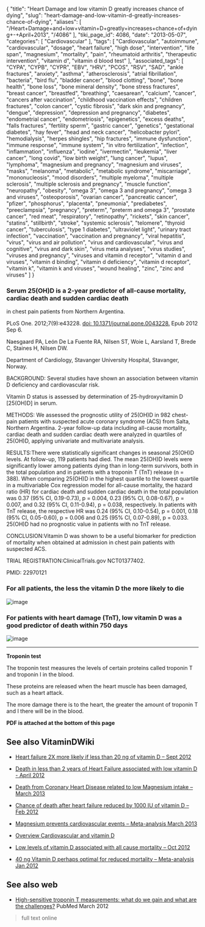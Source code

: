 {
    "title": "Heart Damage and low vitamin D greatly increases chance of dying",
    "slug": "heart-damage-and-low-vitamin-d-greatly-increases-chance-of-dying",
    "aliases": [
        "/Heart+Damage+and+low+vitamin+D+greatly+increases+chance+of+dying+-+April+2013",
        "/4086"
    ],
    "tiki_page_id": 4086,
    "date": "2013-05-07",
    "categories": [
        "Cardiovascular"
    ],
    "tags": [
        "Cardiovascular",
        "autoimmune",
        "cardiovascular",
        "dosage",
        "heart failure",
        "high dose",
        "intervention",
        "life span",
        "magnesium",
        "mortality",
        "pain",
        "rheumatoid arthritis",
        "therapeutic intervention",
        "vitamin d",
        "vitamin d blood test"
    ],
    "associated_tags": [
        "CYPA",
        "CYPB",
        "CYPR",
        "EBV",
        "HRV",
        "PCOS",
        "RSV",
        "SAD",
        "ankle fractures",
        "anxiety",
        "asthma",
        "atherosclerosis",
        "atrial fibrillation",
        "bacteria",
        "bird flu",
        "bladder cancer",
        "blood clotting",
        "bone",
        "bone health",
        "bone loss",
        "bone mineral density",
        "bone stress fractures",
        "breast cancer",
        "breastfed",
        "breathing",
        "caesarean",
        "calcium",
        "cancer",
        "cancers after vaccination",
        "childhood vaccination effects",
        "children fractures",
        "colon cancer",
        "cystic fibrosis",
        "dark skin and pregnancy",
        "dengue",
        "depression",
        "depression and pregnancy",
        "diabetes",
        "endometrial cancer",
        "endometriosis",
        "epigenetics",
        "excess deaths",
        "falls fractures",
        "fertility sperm",
        "gastric cancer",
        "genetics",
        "gestational diabetes",
        "hay fever",
        "head and neck cancer",
        "helicobacter pylori",
        "hemodialysis",
        "herpes shingles",
        "hip fractures",
        "immune dysfunction",
        "immune response",
        "immune system",
        "in vitro fertilization",
        "infection",
        "inflammation",
        "influenza",
        "iodine",
        "ivermectin",
        "leukemia",
        "liver cancer",
        "long covid",
        "low birth weight",
        "lung cancer",
        "lupus",
        "lymphoma",
        "magnesium and pregnancy",
        "magnesium and viruses",
        "masks",
        "melanoma",
        "metabolic",
        "metabolic syndrome",
        "miscarriage",
        "mononucleosis",
        "mood disorders",
        "multiple myeloma",
        "multiple sclerosis",
        "multiple sclerosis and pregnancy",
        "muscle function",
        "neuropathy",
        "obesity",
        "omega 3",
        "omega 3 and pregnancy",
        "omega 3 and viruses",
        "osteoporosis",
        "ovarian cancer",
        "pancreatic cancer",
        "pfizer",
        "phosphorus",
        "placenta",
        "pneumonia",
        "prediabetes",
        "preeclampsia",
        "pregnancy",
        "preterm",
        "preterm and omega 3",
        "prostate cancer",
        "red meat",
        "respiratory",
        "retinopathy",
        "rickets",
        "skin cancer",
        "statins",
        "stillbirth",
        "stroke",
        "systemic sclerosis",
        "telomere",
        "thyroid cancer",
        "tuberculosis",
        "type 1 diabetes",
        "ultraviolet light",
        "urinary tract infection",
        "vaccination",
        "vaccination and pregnancy",
        "viral hepatitis",
        "virus",
        "virus and air pollution",
        "virus and cardiovascular",
        "virus and cognitive",
        "virus and dark skin",
        "virus meta analyses",
        "virus studies",
        "viruses and pregnancy",
        "viruses and vitamin d receptor",
        "vitamin d and viruses",
        "vitamin d binding",
        "vitamin d deficiency",
        "vitamin d receptor",
        "vitamin k",
        "vitamin k and viruses",
        "wound healing",
        "zinc",
        "zinc and viruses"
    ]
}


### Serum 25(OH)D is a 2-year predictor of all-cause mortality, cardiac death and sudden cardiac death  
 in chest pain patients from Northern Argentina.

PLoS One. 2012;7(9):e43228. [doi: 10.1371/journal.pone.0043228.](https://doi.org/10.1371/journal.pone.0043228.) Epub 2012 Sep 6.

Naesgaard PA, León De La Fuente RA, Nilsen ST, Woie L, Aarsland T, Brede C, Staines H, Nilsen DW.

Department of Cardiology, Stavanger University Hospital, Stavanger, Norway.

BACKGROUND: Several studies have shown an association between vitamin D deficiency and cardiovascular risk. 

Vitamin D status is assessed by determination of 25-hydroxyvitamin D <span>[25(OH)D]</span> in serum.

METHODS: We assessed the prognostic utility of 25(OH)D in 982 chest-pain patients with suspected acute coronary syndrome (ACS) from Salta, Northern Argentina. 2-year follow-up data including all-cause mortality, cardiac death and sudden cardiac death were analyzed in quartiles of 25(OH)D, applying univariate and multivariate analysis.

RESULTS:There were statistically significant changes in seasonal 25(OH)D levels. At follow-up, 119 patients had died. The mean 25(OH)D levels were significantly lower among patients dying than in long-term survivors, both in the total population and in patients with a troponin T (TnT) release (n = 388). When comparing 25(OH)D in the highest quartile to the lowest quartile in a multivariable Cox regression model for all-cause mortality, the hazard ratio (HR) for cardiac death and sudden cardiac death in the total population was 0.37 (95% CI, 0.19-0.73), p = 0.004, 0.23 (95% CI, 0.08-0.67), p = 0.007, and 0.32 (95% CI, 0.11-0.94), p = 0.038, respectively. In patients with TnT release, the respective HR was 0.24 (95% CI, 0.10-0.54), p = 0.001, 0.18 (95% CI, 0.05-0.60), p = 0.006 and 0.25 (95% CI, 0.07-0.89), p = 0.033. 25(OH)D had no prognostic value in patients with no TnT release.

CONCLUSION:Vitamin D was shown to be a useful biomarker for prediction of mortality when obtained at admission in chest pain patients with suspected ACS.

TRIAL REGISTRATION:ClinicalTrials.gov NCT01377402.

PMID:    22970121 

### For all patients, the less the vitamin D the more likely to die

<img src="https://d378j1rmrlek7x.cloudfront.net/attachments/jpeg/argentina.jpg" alt="image">

### For patients with heart damage (TnT), low vitamin D was a good predictor of death within 750 days

<img src="https://d378j1rmrlek7x.cloudfront.net/attachments/jpeg/agentina-tnt.jpg" alt="image">

---

 **Troponin test** 

The troponin test measures the levels of certain proteins called troponin T and troponin I in the blood. 

These proteins are released when the heart muscle has been damaged, such as a heart attack. 

The more damage there is to the heart, the greater the amount of troponin T and I there will be in the blood.

 **PDF is attached at the bottom of this page** 

## See also VitaminDWiki

* [Heart failure 2X more likely if less than 20 ng of vitamin D – Sept 2012](/posts/heart-failure-2x-more-likely-if-less-than-20-ng-of-vitamin-d)

* [Death in less than 2 years of Heart Failure associated with low vitamin D - April 2012](/posts/death-in-less-than-2-years-of-heart-failure-associated-with-low-vitamin-d)

* [Death from Coronary Heart Disease related to low Magnesium intake – March 2013](/posts/death-from-coronary-heart-disease-related-to-low-magnesium-intake)

* [Chance of death after heart failure reduced by 1000 IU of vitamin D – Feb 2012](/tags/chance-of-death-after-heart-failure-reduced-by-1000-iu-of-vitamin-d-feb-2012.html)

* [Magnesium prevents cardiovascular events – Meta-analysis March 2013](/posts/magnesium-prevents-cardiovascular-events-meta-analysis)

* [Overview Cardiovascular and vitamin D](/tags/overview-cardiovascular-and-vitamin-d.html)

* [Low levels of vitamin D associated with all cause mortality – Oct 2012](/posts/low-levels-of-vitamin-d-associated-with-all-cause-mortality)

* [40 ng Vitamin D perhaps optimal for reduced mortality – Meta-analysis Jan 2012](/tags/40-ng-vitamin-d-perhaps-optimal-for-reduced-mortality-meta-analysis-jan-2012.html)

## See also web

* [High-sensitive troponin T measurements: what do we gain and what are the challenges?](http://www.ncbi.nlm.nih.gov/pubmed/22267244) PubMed March 2012

> full text online